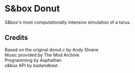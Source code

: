 # S&box Donut

 S&box's most computationally intensive simulation of a torus.

## Credits

Based on the original donut.c by Andy Sloane\
Music provided by The Mod Archive\
Programming by Asphaltian\
s&bux API by badandbest
